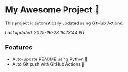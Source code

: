 # My Awesome Project 🚀

This project is automatically updated using GitHub Actions.

_Last updated: 2025-06-23 16:23:44 IST_

## Features
- Auto-update README using Python 🐍
- Auto Git push with GitHub Actions 🤖
